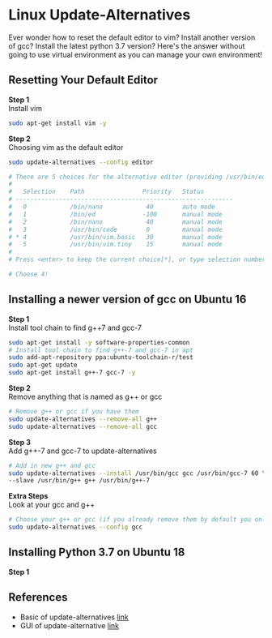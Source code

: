 # Linux Update-Alternatives

Ever wonder how to reset the default editor to vim? Install another version of gcc? Install the latest python 3.7 version? Here's the answer without going to use virtual environment as you can manage your own environment!

## Resetting Your Default Editor

**Step 1**  
Install vim  
```bash
sudo apt-get install vim -y
```

**Step 2**  
Choosing vim as the default editor  
```bash
sudo update-alternatives --config editor

# There are 5 choices for the alternative editor (providing /usr/bin/editor).
# 
#   Selection    Path                Priority   Status
# ------------------------------------------------------------
#   0            /bin/nano            40        auto mode
#   1            /bin/ed             -100       manual mode
#   2            /bin/nano            40        manual mode
#   3            /usr/bin/code        0         manual mode
# * 4            /usr/bin/vim.basic   30        manual mode
#   5            /usr/bin/vim.tiny    15        manual mode
# 
# Press <enter> to keep the current choice[*], or type selection number: 

# Choose 4!
```

## Installing a newer version of gcc on Ubuntu 16

**Step 1**  
Install tool chain to find g++7 and gcc-7
```bash
sudo apt-get install -y software-properties-common
# Install tool chain to find g++-7 and gcc-7 in apt
sudo add-apt-repository ppa:ubuntu-toolchain-r/test
sudo apt-get update
sudo apt-get install g++-7 gcc-7 -y
```

**Step 2**  
Remove anything that is named as g++ or gcc  
```bash
# Remove g++ or gcc if you have them
sudo update-alternatives --remove-all g++
sudo update-alternatives --remove-all gcc
```

**Step 3**  
Add g++-7 and gcc-7 to update-alternatives  
```bash
# Add in new g++ and gcc
sudo update-alternatives --install /usr/bin/gcc gcc /usr/bin/gcc-7 60 \
--slave /usr/bin/g++ g++ /usr/bin/g++-7
```

**Extra Steps**  
Look at your gcc and g++  
```bash
# Choose your g++ or gcc (if you already remove them by default you only have one gcc)
sudo update-alternatives --config gcc
```

## Installing Python 3.7 on Ubuntu 18

**Step 1**  


## References

- Basic of update-alternatives [link](https://www.youtube.com/watch?v=cC9GeDNDjjM)
- GUI of update-alternative [link](https://www.youtube.com/watch?v=cC9GeDNDjjM)